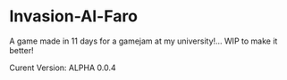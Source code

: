 # Invasion-Al-Faro
A game made in 11 days for a gamejam at my university!... WIP to make it better!


Curent Version: ALPHA 0.0.4
